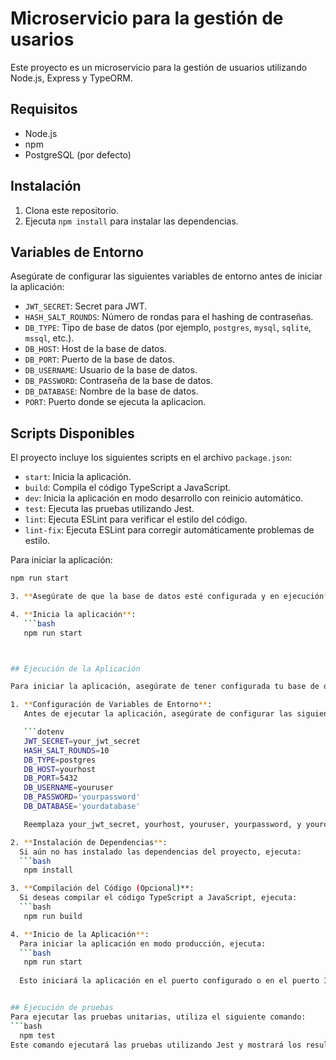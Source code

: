 # Microservicio para la gestión de usarios

Este proyecto es un microservicio para la gestión de usuarios utilizando Node.js, Express y TypeORM.

## Requisitos

- Node.js
- npm
- PostgreSQL (por defecto)

## Instalación

1. Clona este repositorio.
2. Ejecuta `npm install` para instalar las dependencias.

## Variables de Entorno

Asegúrate de configurar las siguientes variables de entorno antes de iniciar la aplicación:

- `JWT_SECRET`: Secret para JWT.
- `HASH_SALT_ROUNDS`: Número de rondas para el hashing de contraseñas.
- `DB_TYPE`: Tipo de base de datos (por ejemplo, `postgres`, `mysql`, `sqlite`, `mssql`, etc.).
- `DB_HOST`: Host de la base de datos.
- `DB_PORT`: Puerto de la base de datos.
- `DB_USERNAME`: Usuario de la base de datos.
- `DB_PASSWORD`: Contraseña de la base de datos.
- `DB_DATABASE`: Nombre de la base de datos.
- `PORT`: Puerto donde se ejecuta la aplicacion.


## Scripts Disponibles

El proyecto incluye los siguientes scripts en el archivo `package.json`:

- `start`: Inicia la aplicación.
- `build`: Compila el código TypeScript a JavaScript.
- `dev`: Inicia la aplicación en modo desarrollo con reinicio automático.
- `test`: Ejecuta las pruebas utilizando Jest.
- `lint`: Ejecuta ESLint para verificar el estilo del código.
- `lint-fix`: Ejecuta ESLint para corregir automáticamente problemas de estilo.

Para iniciar la aplicación:

```bash
npm run start

3. **Asegúrate de que la base de datos esté configurada y en ejecución**. Dependiendo del motor de base de datos, puede que necesites ajustar configuraciones adicionales o asegurarte de que los servicios de base de datos estén en funcionamiento.

4. **Inicia la aplicación**:
   ```bash
   npm run start



## Ejecución de la Aplicación

Para iniciar la aplicación, asegúrate de tener configurada tu base de datos y sigue estos pasos:

1. **Configuración de Variables de Entorno**:
   Antes de ejecutar la aplicación, asegúrate de configurar las siguientes variables de entorno:

   ```dotenv
   JWT_SECRET=your_jwt_secret
   HASH_SALT_ROUNDS=10
   DB_TYPE=postgres
   DB_HOST=yourhost
   DB_PORT=5432
   DB_USERNAME=youruser
   DB_PASSWORD='yourpassword'
   DB_DATABASE='yourdatabase'

   Reemplaza your_jwt_secret, yourhost, youruser, yourpassword, y yourdatabase con los valores específicos de tu entorno y base de datos.

2. **Instalación de Dependencias**:
  Si aún no has instalado las dependencias del proyecto, ejecuta:
  ```bash
   npm install

3. **Compilación del Código (Opcional)**:
  Si deseas compilar el código TypeScript a JavaScript, ejecuta:
  ```bash
   npm run build

4. **Inicio de la Aplicación**:
  Para iniciar la aplicación en modo producción, ejecuta:
  ```bash
   npm run start
  
  Esto iniciará la aplicación en el puerto configurado o en el puerto 3000 si process.env.PORT no está definido.


## Ejecución de pruebas
Para ejecutar las pruebas unitarias, utiliza el siguiente comando:
```bash
  npm test
Este comando ejecutará las pruebas utilizando Jest y mostrará los resultados en la consola.